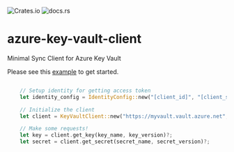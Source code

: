 ![Crates.io](https://img.shields.io/crates/v/azure-key-vault-client?style=flat-square)
![docs.rs](https://img.shields.io/docsrs/azure-key-vault-client?style=flat-square)

# azure-key-vault-client
Minimal Sync Client for Azure Key Vault

Please see this [example](examples/client.rs) to get started.
```Rust

    // Setup identity for getting access token
    let identity_config = IdentityConfig::new("[client_id]", "[client_secret]", "[tenant_id]");

    // Initialize the client
    let client = KeyVaultClient::new("https://myvault.vault.azure.net", identity_config)?;

    // Make some requests!
    let key = client.get_key(key_name, key_version)?;
    let secret = client.get_secret(secret_name, secret_version)?;
 ```
